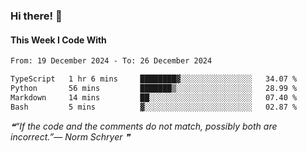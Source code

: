 ### Hi there! 👋

#### This Week I Code With
<!--START_SECTION:waka-->

```txt
From: 19 December 2024 - To: 26 December 2024

TypeScript   1 hr 6 mins     ████████▓░░░░░░░░░░░░░░░░   34.07 %
Python       56 mins         ███████▒░░░░░░░░░░░░░░░░░   28.99 %
Markdown     14 mins         ██░░░░░░░░░░░░░░░░░░░░░░░   07.40 %
Bash         5 mins          ▓░░░░░░░░░░░░░░░░░░░░░░░░   02.87 %
```

<!--END_SECTION:waka-->

<!--STARTS_HERE_QUOTE_README-->
<i>❝“If the code and the comments do not match, possibly both are incorrect.”— Norm Schryer   ❞</i>
<!--ENDS_HERE_QUOTE_README-->
